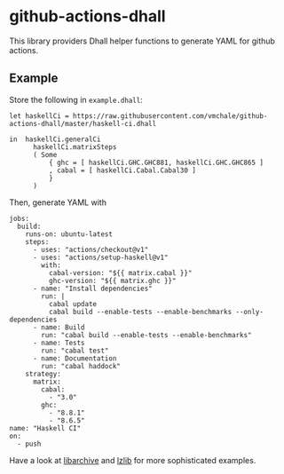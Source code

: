 # github-actions-dhall

This library providers Dhall helper functions to generate YAML for
github actions.

## Example

Store the following in `example.dhall`:

```dhall
let haskellCi = https://raw.githubusercontent.com/vmchale/github-actions-dhall/master/haskell-ci.dhall

in  haskellCi.generalCi
      haskellCi.matrixSteps
      ( Some
          { ghc = [ haskellCi.GHC.GHC881, haskellCi.GHC.GHC865 ]
          , cabal = [ haskellCi.Cabal.Cabal30 ]
          }
      )
```

Then, generate YAML with

```
jobs:
  build:
    runs-on: ubuntu-latest
    steps:
      - uses: "actions/checkout@v1"
      - uses: "actions/setup-haskell@v1"
        with:
          cabal-version: "${{ matrix.cabal }}"
          ghc-version: "${{ matrix.ghc }}"
      - name: "Install dependencies"
        run: |
          cabal update
          cabal build --enable-tests --enable-benchmarks --only-dependencies
      - name: Build
        run: "cabal build --enable-tests --enable-benchmarks"
      - name: Tests
        run: "cabal test"
      - name: Documentation
        run: "cabal haddock"
    strategy:
      matrix:
        cabal:
          - "3.0"
        ghc:
          - "8.8.1"
          - "8.6.5"
name: "Haskell CI"
on:
  - push
```

Have a look at
[libarchive](https://github.com/vmchale/libarchive/blob/master/github-action.dhall)
and [lzlib](https://github.com/vmchale/lzlib/blob/master/haskell-ci.dhall) for
more sophisticated examples.
